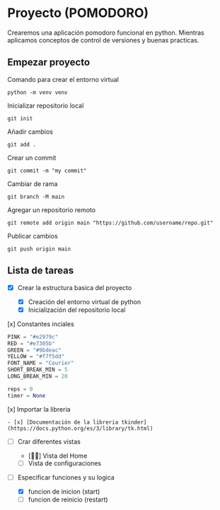 # Proyecto (POMODORO)

Crearemos una aplicación pomodoro funcional en python. Mientras aplicamos conceptos de control de versiones y buenas practicas.

## Empezar proyecto

Comando para crear el entorno virtual

```shell
python -m venv venv
```

Inicializar repositorio local

```shell
git init
```

Añadir cambios

```shell
git add .
```

Crear un commit

```shell
git commit -m "my commit"
```

Cambiar de rama

```shell
git branch -M main
```

Agregar un repositorio remoto

```shell
git remote add origin main "https://github.com/username/repo.git"
```

Publicar cambios

```shell
git push origin main
```

## Lista de tareas

- [x] Crear la estructura basica del proyecto

  - [x] Creación del entorno virtual de python
  - [x] Inicialización del repositorio local

[x] Constantes inciales

```python
PINK = "#e2979c"
RED = "#e7305b"
GREEN = "#9bdeac"
YELLOW = "#f7f5dd"
FONT_NAME = "Courier"
SHORT_BREAK_MIN = 5
LONG_BREAK_MIN = 20

reps = 0
timer = None
```

[x] Importar la libreria

    - [x] [Documentación de la libreria tkinder](https://docs.python.org/es/3/library/tk.html)

- [ ] Crar diferentes vistas
  - [🏃‍♂️] Vista del Home
  - [ ] Vista de configuraciones
- [ ] Especificar funciones y su logica

  - [x] funcion de inicion (start)
  - [ ] funcion de reinicio (restart)
